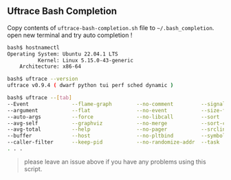 ## Uftrace Bash Completion

Copy contents of `uftrace-bash-completion.sh` file to `~/.bash_completion`.  
open new terminal and try auto completion !


```sh
bash$ hostnamectl
Operating System: Ubuntu 22.04.1 LTS
          Kernel: Linux 5.15.0-43-generic
    Architecture: x86-64

bash$ uftrace --version
uftrace v0.9.4 ( dwarf python tui perf sched dynamic )

bash$ uftrace --[tab]
--Event              --flame-graph        --no-comment         --signal
--argument           --flat               --no-event           --size-filter
--auto-args          --force              --no-libcall         --sort
--avg-self           --graphviz           --no-merge           --sort-column
--avg-total          --help               --no-pager           --srcline
--buffer             --host               --no-pltbind         --symbols
--caller-filter      --keep-pid           --no-randomize-addr  --task
. . .
```

> please leave an issue above if you have any problems using this script.

